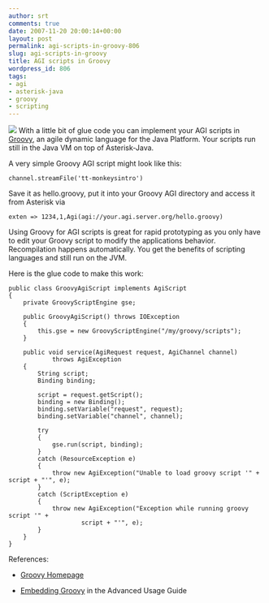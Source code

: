 ```yaml
---
author: srt
comments: true
date: 2007-11-20 20:00:14+00:00
layout: post
permalink: agi-scripts-in-groovy-806
slug: agi-scripts-in-groovy
title: AGI scripts in Groovy
wordpress_id: 806
tags:
- agi
- asterisk-java
- groovy
- scripting
---
```



![](/asterisk-java/wp-content/files/2011/12/groovy.png)
With a little bit of glue code you can implement your AGI scripts in [Groovy](http://groovy.codehaus.org), an agile dynamic language for the Java Platform. Your scripts run still in the Java VM on top of Asterisk-Java.






A very simple Groovy AGI script might look like this:




    
    
    channel.streamFile('tt-monkeysintro')
    





Save it as hello.groovy, put it into your Groovy AGI directory and access it from Asterisk via




    
    
    exten => 1234,1,Agi(agi://your.agi.server.org/hello.groovy)
    





Using Groovy for AGI scripts is great for rapid prototyping as you only have to edit your Groovy script to modify the applications behavior. Recompilation happens automatically. You get the benefits of scripting languages and still run on the JVM.






Here is the glue code to make this work:




    
    
    public class GroovyAgiScript implements AgiScript
    {
        private GroovyScriptEngine gse;
    
        public GroovyAgiScript() throws IOException
        {
            this.gse = new GroovyScriptEngine("/my/groovy/scripts");
        }
    
        public void service(AgiRequest request, AgiChannel channel)
                throws AgiException
        {
            String script;
            Binding binding;
    
            script = request.getScript();
            binding = new Binding();
            binding.setVariable("request", request);
            binding.setVariable("channel", channel);
    
            try
            {
                gse.run(script, binding);
            }
            catch (ResourceException e)
            {
                throw new AgiException("Unable to load groovy script '" + script + "'", e);
            }
            catch (ScriptException e)
            {
                throw new AgiException("Exception while running groovy script '" +
                        script + "'", e);
            }
        }
    }
    





References:




  * [Groovy Homepage](http://groovy.codehaus.org)


  * [Embedding Groovy](http://groovy.codehaus.org/Embedding+Groovy) in the Advanced Usage Guide







